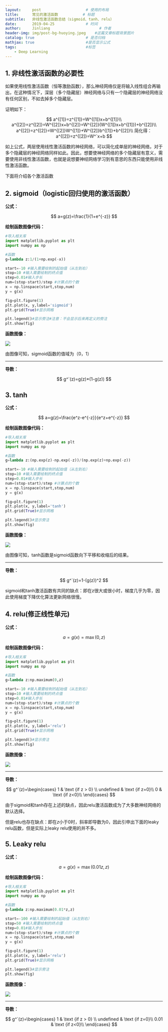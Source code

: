 ```yaml
---
layout:     post                    # 使用的布局
title:      常见的激活函数           # 标题 
subtitle:   非线性激活函数总结（sigmoid、tanh、relu） 
date:       2019-04-25              # 时间
author:     Jinliang                      # 作者
header-img: img/post-bg-huoying.jpeg    #这篇文章标题背景图片
catalog: true                       # 是否归档
mathjax: true                       #是否显示公式
tags:                               #标签
    - Deep Learning
---
```


##  1. 非线性激活函数的必要性

如果使用线性激活函数（恒等激励函数），那么神经网络仅是将输入线性组合再输出，在这种情况下，深层（多个隐藏层）神经网络与只有一个隐藏层的神经网络没有任何区别，不如去掉多个隐藏层。

证明如下：


$$
a^{[1]}=z^{[1]}=W^{[1]}x+b^{[1]}\\
a^{[2]}=z^{[2]}=W^{[2]}x+b^{[2]}=W^{[2]}(W^{[1]}x+b^{[1]})+b^{[2]}\\
a^{[2]}=z^{[2]}=W^{[2]}W^{[1]}+W^{[2]}b^{[1]}+b^{[2]}\\
简化得：a^{[2]}=z^{[2]}=W^`x+b
$$


如上公式，两层使用线性激活函数的神经网络，可以简化成单层的神经网络，对于多个隐藏层的神经网络同样如此。因此，想要使神经网络的多个隐藏层有意义，需要使用非线性激活函数，也就是说想要神经网络学习到有意思的东西只能使用非线性激活函数。

下面将介绍各个激活函数

## 2. sigmoid（logistic回归使用的激活函数）

**公式：**


$$
a=g(z)=\frac{1}{1+e^{-z}}
$$


**绘制函数图像代码：**

```python
#导入相关库
import matplotlib.pyplot as plt
import numpy as np 

#函数
g=lambda z:1/(1+np.exp(-x))

start=-10 #输入需要绘制的起始值（从左到右）
stop=10 #输入需要绘制的终点值
step=0.01#输入步长
num=(stop-start)/step #计算点的个数
x = np.linspace(start,stop,num)
y = g(x)

fig=plt.figure(1)
plt.plot(x, y,label='sigmoid')
plt.grid(True)#显示网格

plt.legend()#显示旁注#注意：不会显示后来再定义的旁注
plt.show(fig)
```

**函数图像：**

![](https://ws2.sinaimg.cn/large/006tNc79ly1g2f7huwl8zj30af070mx5.jpg)

由图像可知，sigmoid函数的值域为（0，1）

---

**导数：**


$$
g^`(z)=g(z)*(1-g(z))
$$


## 3. tanh

**公式：**


$$
a=g(z)=\frac{e^z-e^{-z}}{e^z+e^{-z}}
$$


**绘制函数图像代码：**

```python
#导入相关库
import matplotlib.pyplot as plt
import numpy as np 

#函数
g=lambda z:(np.exp(z)-np.exp(-z))/(np.exp(z)+np.exp(-z))

start=-10 #输入需要绘制的起始值（从左到右）
stop=10 #输入需要绘制的终点值
step=0.01#输入步长
num=(stop-start)/step #计算点的个数
x = np.linspace(start,stop,num)
y = g(x)

fig=plt.figure(1)
plt.plot(x, y,label='tanh')
plt.grid(True)#显示网格

plt.legend()#显示旁注
plt.show(fig)
```

**函数图像：**

![](https://ws1.sinaimg.cn/large/006tNc79ly1g2f7nbk8ytj30au070weh.jpg)

由图像可知，tanh函数是sigmoid函数向下平移和收缩后的结果。

---

**导数：**


$$
g^`(z)=1-(g(z))^2
$$


sigmoid和tanh激活函数有共同的缺点：即在z很大或很小时，梯度几乎为零，因此使用梯度下降优化算法更新网络很慢。

## 4. relu(修正线性单元)

**公式：**


$$
a=g(x)=\max(0,z)
$$


**绘制函数图像代码：**

```python
#导入相关库
import matplotlib.pyplot as plt
import numpy as np 

#函数
g=lambda z:np.maximum(0,z)

start=-10 #输入需要绘制的起始值（从左到右）
stop=10 #输入需要绘制的终点值
step=0.01#输入步长
num=(stop-start)/step #计算点的个数
x = np.linspace(start,stop,num)
y = g(x)

fig=plt.figure(1)
plt.plot(x, y,label='relu')
plt.grid(True)#显示网格

plt.legend()#显示旁注
plt.show(fig)
```

**函数图像：**

![](https://ws4.sinaimg.cn/large/006tNc79ly1g2f7r0df2zj30ac070dfs.jpg)

---

**导数：**


$$
g^`(z)=\begin{cases}
1  & \text {if z > 0} \\
undefined & \text {if z=0}\\
0 & \text {if z<0}\\
\end{cases}
$$


由于sigmoid和tanh存在上述的缺点，因此relu激活函数成为了大多数神经网络的默认选择。

但是relu也存在缺点：即在$z$小于0时，斜率即导数为0，因此引申出下面的leaky relu函数，但是实际上leaky relu使用的并不多。

## 5. Leaky relu

**公式：**


$$
a=g(x)=\max(0.01z,z)
$$


**绘制函数图像代码：**

```python
#导入相关库
import matplotlib.pyplot as plt
import numpy as np 

#函数
g=lambda z:np.maximum(0.01*z,z)

start=-100 #输入需要绘制的起始值（从左到右）
stop=50 #输入需要绘制的终点值
step=0.01#输入步长
num=(stop-start)/step #计算点的个数
x = np.linspace(start,stop,num)
y = g(x)

fig=plt.figure(1)
plt.plot(x, y,label='relu')
plt.grid(True)#显示网格

plt.legend()#显示旁注
plt.show(fig)
```

**函数图像：**

![](https://ws4.sinaimg.cn/large/006tNc79ly1g2f7vltxanj30ac070748.jpg)

---

**导数：**


$$
g^`(z)=\begin{cases}
1  & \text {if z > 0} \\
undefined & \text {if z=0}\\
0.01 & \text {if z<0}\\
\end{cases}
$$
